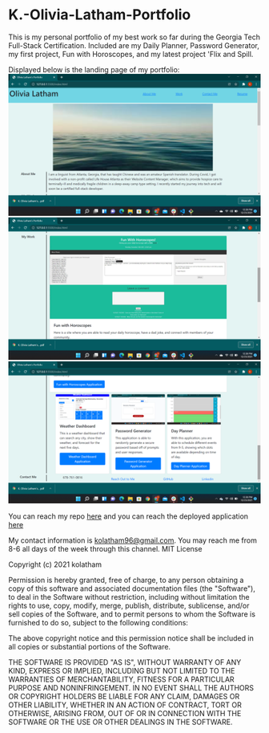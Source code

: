 # K.-Olivia-Latham-Portfolio

This is my personal portfolio of my best work so far during the Georgia Tech Full-Stack Certification. Included are my Daily Planner, Password Generator, my first project, Fun with Horoscopes, and my latest project 'Flix and Spill. 

Displayed below is the landing page of my portfolio:
![Top section of landing page](Assets\css\images\portfolio-site-top-screenshot.png)
![Middle section of landing page](Assets\css\images\portfolio-site-middle-screenshot.png)
![Bottom section of landing page](Assets\css\images\portfolio-site-bottom-screenshot.png)

You can reach my repo [here](https://github.com/kolatham/K.-Olivia-Latham-Portfolio) and you can reach the deployed application [here](https://kolatham.github.io/K.-Olivia-Latham-Portfolio/)


My contact information is kolatham96@gmail.com. You may reach me from 8-6 all days of the week through this channel. 
MIT License

Copyright (c) 2021 kolatham

Permission is hereby granted, free of charge, to any person obtaining a copy
of this software and associated documentation files (the "Software"), to deal
in the Software without restriction, including without limitation the rights
to use, copy, modify, merge, publish, distribute, sublicense, and/or sell
copies of the Software, and to permit persons to whom the Software is
furnished to do so, subject to the following conditions:

The above copyright notice and this permission notice shall be included in all
copies or substantial portions of the Software.

THE SOFTWARE IS PROVIDED "AS IS", WITHOUT WARRANTY OF ANY KIND, EXPRESS OR
IMPLIED, INCLUDING BUT NOT LIMITED TO THE WARRANTIES OF MERCHANTABILITY,
FITNESS FOR A PARTICULAR PURPOSE AND NONINFRINGEMENT. IN NO EVENT SHALL THE
AUTHORS OR COPYRIGHT HOLDERS BE LIABLE FOR ANY CLAIM, DAMAGES OR OTHER
LIABILITY, WHETHER IN AN ACTION OF CONTRACT, TORT OR OTHERWISE, ARISING FROM,
OUT OF OR IN CONNECTION WITH THE SOFTWARE OR THE USE OR OTHER DEALINGS IN THE
SOFTWARE.
